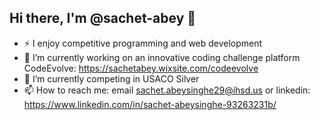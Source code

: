 ## Hi there, I'm @sachet-abey 👋
- ⚡ I enjoy competitive programming and web development
- 🔭 I’m currently working on an innovative coding challenge platform CodeEvolve: https://sachetabey.wixsite.com/codeevolve
- 🌱 I’m currently competing in USACO Silver
- 📫 How to reach me: email sachet.abeysinghe29@ihsd.us or linkedin: https://www.linkedin.com/in/sachet-abeysinghe-93263231b/

<!--
**sachet-abey/sachet-abey** is a ✨ _special_ ✨ repository because its `README.md` (this file) appears on your GitHub profile.

Here are some ideas to get you started:

- 🔭 I’m currently working on ...
- 🌱 I’m currently learning ...
- 👯 I’m looking to collaborate on ...
- 🤔 I’m looking for help with ...
- 💬 Ask me about ...
- 📫 How to reach me: ...
- 😄 Pronouns: ...
- ⚡ Fun fact: ...
-->
